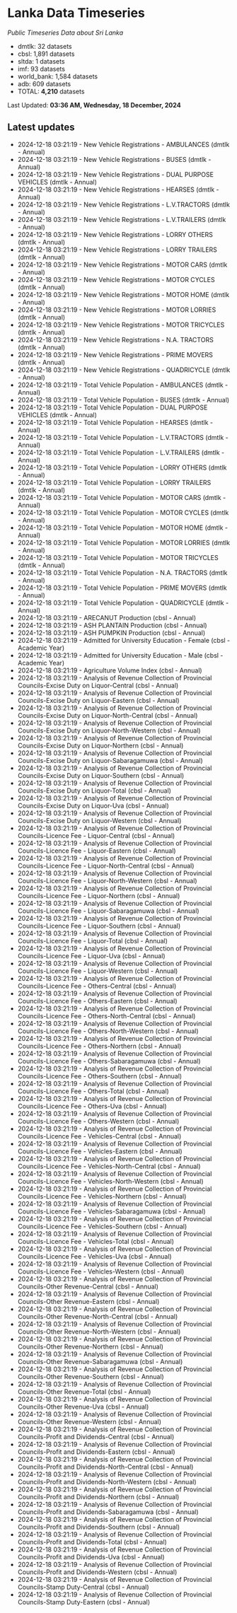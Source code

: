 # Lanka Data Timeseries
*Public Timeseries Data about Sri Lanka*

* dmtlk: 32 datasets
* cbsl: 1,891 datasets
* sltda: 1 datasets
* imf: 93 datasets
* world_bank: 1,584 datasets
* adb: 609 datasets
* TOTAL: **4,210** datasets

Last Updated: **03:36 AM, Wednesday, 18 December, 2024**

## Latest updates

* 2024-12-18 03:21:19 - New Vehicle Registrations - AMBULANCES (dmtlk - Annual)
* 2024-12-18 03:21:19 - New Vehicle Registrations - BUSES (dmtlk - Annual)
* 2024-12-18 03:21:19 - New Vehicle Registrations - DUAL PURPOSE VEHICLES (dmtlk - Annual)
* 2024-12-18 03:21:19 - New Vehicle Registrations - HEARSES (dmtlk - Annual)
* 2024-12-18 03:21:19 - New Vehicle Registrations - L.V.TRACTORS (dmtlk - Annual)
* 2024-12-18 03:21:19 - New Vehicle Registrations - L.V.TRAILERS (dmtlk - Annual)
* 2024-12-18 03:21:19 - New Vehicle Registrations - LORRY OTHERS (dmtlk - Annual)
* 2024-12-18 03:21:19 - New Vehicle Registrations - LORRY TRAILERS (dmtlk - Annual)
* 2024-12-18 03:21:19 - New Vehicle Registrations - MOTOR CARS (dmtlk - Annual)
* 2024-12-18 03:21:19 - New Vehicle Registrations - MOTOR CYCLES (dmtlk - Annual)
* 2024-12-18 03:21:19 - New Vehicle Registrations - MOTOR HOME (dmtlk - Annual)
* 2024-12-18 03:21:19 - New Vehicle Registrations - MOTOR LORRIES (dmtlk - Annual)
* 2024-12-18 03:21:19 - New Vehicle Registrations - MOTOR TRICYCLES (dmtlk - Annual)
* 2024-12-18 03:21:19 - New Vehicle Registrations - N.A. TRACTORS (dmtlk - Annual)
* 2024-12-18 03:21:19 - New Vehicle Registrations - PRIME MOVERS (dmtlk - Annual)
* 2024-12-18 03:21:19 - New Vehicle Registrations - QUADRICYCLE (dmtlk - Annual)
* 2024-12-18 03:21:19 - Total Vehicle Population - AMBULANCES (dmtlk - Annual)
* 2024-12-18 03:21:19 - Total Vehicle Population - BUSES (dmtlk - Annual)
* 2024-12-18 03:21:19 - Total Vehicle Population - DUAL PURPOSE VEHICLES (dmtlk - Annual)
* 2024-12-18 03:21:19 - Total Vehicle Population - HEARSES (dmtlk - Annual)
* 2024-12-18 03:21:19 - Total Vehicle Population - L.V.TRACTORS (dmtlk - Annual)
* 2024-12-18 03:21:19 - Total Vehicle Population - L.V.TRAILERS (dmtlk - Annual)
* 2024-12-18 03:21:19 - Total Vehicle Population - LORRY OTHERS (dmtlk - Annual)
* 2024-12-18 03:21:19 - Total Vehicle Population - LORRY TRAILERS (dmtlk - Annual)
* 2024-12-18 03:21:19 - Total Vehicle Population - MOTOR CARS (dmtlk - Annual)
* 2024-12-18 03:21:19 - Total Vehicle Population - MOTOR CYCLES (dmtlk - Annual)
* 2024-12-18 03:21:19 - Total Vehicle Population - MOTOR HOME (dmtlk - Annual)
* 2024-12-18 03:21:19 - Total Vehicle Population - MOTOR LORRIES (dmtlk - Annual)
* 2024-12-18 03:21:19 - Total Vehicle Population - MOTOR TRICYCLES (dmtlk - Annual)
* 2024-12-18 03:21:19 - Total Vehicle Population - N.A. TRACTORS (dmtlk - Annual)
* 2024-12-18 03:21:19 - Total Vehicle Population - PRIME MOVERS (dmtlk - Annual)
* 2024-12-18 03:21:19 - Total Vehicle Population - QUADRICYCLE (dmtlk - Annual)
* 2024-12-18 03:21:19 - ARECANUT Production (cbsl - Annual)
* 2024-12-18 03:21:19 - ASH PLANTAIN Production (cbsl - Annual)
* 2024-12-18 03:21:19 - ASH PUMPKIN Production (cbsl - Annual)
* 2024-12-18 03:21:19 - Admitted for University Education - Female (cbsl - Academic Year)
* 2024-12-18 03:21:19 - Admitted for University Education - Male (cbsl - Academic Year)
* 2024-12-18 03:21:19 - Agriculture Volume Index (cbsl - Annual)
* 2024-12-18 03:21:19 - Analysis of Revenue Collection of Provincial Councils-Excise Duty on Liquor-Central (cbsl - Annual)
* 2024-12-18 03:21:19 - Analysis of Revenue Collection of Provincial Councils-Excise Duty on Liquor-Eastern (cbsl - Annual)
* 2024-12-18 03:21:19 - Analysis of Revenue Collection of Provincial Councils-Excise Duty on Liquor-North-Central (cbsl - Annual)
* 2024-12-18 03:21:19 - Analysis of Revenue Collection of Provincial Councils-Excise Duty on Liquor-North-Western (cbsl - Annual)
* 2024-12-18 03:21:19 - Analysis of Revenue Collection of Provincial Councils-Excise Duty on Liquor-Northern (cbsl - Annual)
* 2024-12-18 03:21:19 - Analysis of Revenue Collection of Provincial Councils-Excise Duty on Liquor-Sabaragamuwa (cbsl - Annual)
* 2024-12-18 03:21:19 - Analysis of Revenue Collection of Provincial Councils-Excise Duty on Liquor-Southern (cbsl - Annual)
* 2024-12-18 03:21:19 - Analysis of Revenue Collection of Provincial Councils-Excise Duty on Liquor-Total (cbsl - Annual)
* 2024-12-18 03:21:19 - Analysis of Revenue Collection of Provincial Councils-Excise Duty on Liquor-Uva (cbsl - Annual)
* 2024-12-18 03:21:19 - Analysis of Revenue Collection of Provincial Councils-Excise Duty on Liquor-Western (cbsl - Annual)
* 2024-12-18 03:21:19 - Analysis of Revenue Collection of Provincial Councils-Licence Fee - Liquor-Central (cbsl - Annual)
* 2024-12-18 03:21:19 - Analysis of Revenue Collection of Provincial Councils-Licence Fee - Liquor-Eastern (cbsl - Annual)
* 2024-12-18 03:21:19 - Analysis of Revenue Collection of Provincial Councils-Licence Fee - Liquor-North-Central (cbsl - Annual)
* 2024-12-18 03:21:19 - Analysis of Revenue Collection of Provincial Councils-Licence Fee - Liquor-North-Western (cbsl - Annual)
* 2024-12-18 03:21:19 - Analysis of Revenue Collection of Provincial Councils-Licence Fee - Liquor-Northern (cbsl - Annual)
* 2024-12-18 03:21:19 - Analysis of Revenue Collection of Provincial Councils-Licence Fee - Liquor-Sabaragamuwa (cbsl - Annual)
* 2024-12-18 03:21:19 - Analysis of Revenue Collection of Provincial Councils-Licence Fee - Liquor-Southern (cbsl - Annual)
* 2024-12-18 03:21:19 - Analysis of Revenue Collection of Provincial Councils-Licence Fee - Liquor-Total (cbsl - Annual)
* 2024-12-18 03:21:19 - Analysis of Revenue Collection of Provincial Councils-Licence Fee - Liquor-Uva (cbsl - Annual)
* 2024-12-18 03:21:19 - Analysis of Revenue Collection of Provincial Councils-Licence Fee - Liquor-Western (cbsl - Annual)
* 2024-12-18 03:21:19 - Analysis of Revenue Collection of Provincial Councils-Licence Fee - Others-Central (cbsl - Annual)
* 2024-12-18 03:21:19 - Analysis of Revenue Collection of Provincial Councils-Licence Fee - Others-Eastern (cbsl - Annual)
* 2024-12-18 03:21:19 - Analysis of Revenue Collection of Provincial Councils-Licence Fee - Others-North-Central (cbsl - Annual)
* 2024-12-18 03:21:19 - Analysis of Revenue Collection of Provincial Councils-Licence Fee - Others-North-Western (cbsl - Annual)
* 2024-12-18 03:21:19 - Analysis of Revenue Collection of Provincial Councils-Licence Fee - Others-Northern (cbsl - Annual)
* 2024-12-18 03:21:19 - Analysis of Revenue Collection of Provincial Councils-Licence Fee - Others-Sabaragamuwa (cbsl - Annual)
* 2024-12-18 03:21:19 - Analysis of Revenue Collection of Provincial Councils-Licence Fee - Others-Southern (cbsl - Annual)
* 2024-12-18 03:21:19 - Analysis of Revenue Collection of Provincial Councils-Licence Fee - Others-Total (cbsl - Annual)
* 2024-12-18 03:21:19 - Analysis of Revenue Collection of Provincial Councils-Licence Fee - Others-Uva (cbsl - Annual)
* 2024-12-18 03:21:19 - Analysis of Revenue Collection of Provincial Councils-Licence Fee - Others-Western (cbsl - Annual)
* 2024-12-18 03:21:19 - Analysis of Revenue Collection of Provincial Councils-Licence Fee - Vehicles-Central (cbsl - Annual)
* 2024-12-18 03:21:19 - Analysis of Revenue Collection of Provincial Councils-Licence Fee - Vehicles-Eastern (cbsl - Annual)
* 2024-12-18 03:21:19 - Analysis of Revenue Collection of Provincial Councils-Licence Fee - Vehicles-North-Central (cbsl - Annual)
* 2024-12-18 03:21:19 - Analysis of Revenue Collection of Provincial Councils-Licence Fee - Vehicles-North-Western (cbsl - Annual)
* 2024-12-18 03:21:19 - Analysis of Revenue Collection of Provincial Councils-Licence Fee - Vehicles-Northern (cbsl - Annual)
* 2024-12-18 03:21:19 - Analysis of Revenue Collection of Provincial Councils-Licence Fee - Vehicles-Sabaragamuwa (cbsl - Annual)
* 2024-12-18 03:21:19 - Analysis of Revenue Collection of Provincial Councils-Licence Fee - Vehicles-Southern (cbsl - Annual)
* 2024-12-18 03:21:19 - Analysis of Revenue Collection of Provincial Councils-Licence Fee - Vehicles-Total (cbsl - Annual)
* 2024-12-18 03:21:19 - Analysis of Revenue Collection of Provincial Councils-Licence Fee - Vehicles-Uva (cbsl - Annual)
* 2024-12-18 03:21:19 - Analysis of Revenue Collection of Provincial Councils-Licence Fee - Vehicles-Western (cbsl - Annual)
* 2024-12-18 03:21:19 - Analysis of Revenue Collection of Provincial Councils-Other Revenue-Central (cbsl - Annual)
* 2024-12-18 03:21:19 - Analysis of Revenue Collection of Provincial Councils-Other Revenue-Eastern (cbsl - Annual)
* 2024-12-18 03:21:19 - Analysis of Revenue Collection of Provincial Councils-Other Revenue-North-Central (cbsl - Annual)
* 2024-12-18 03:21:19 - Analysis of Revenue Collection of Provincial Councils-Other Revenue-North-Western (cbsl - Annual)
* 2024-12-18 03:21:19 - Analysis of Revenue Collection of Provincial Councils-Other Revenue-Northern (cbsl - Annual)
* 2024-12-18 03:21:19 - Analysis of Revenue Collection of Provincial Councils-Other Revenue-Sabaragamuwa (cbsl - Annual)
* 2024-12-18 03:21:19 - Analysis of Revenue Collection of Provincial Councils-Other Revenue-Southern (cbsl - Annual)
* 2024-12-18 03:21:19 - Analysis of Revenue Collection of Provincial Councils-Other Revenue-Total (cbsl - Annual)
* 2024-12-18 03:21:19 - Analysis of Revenue Collection of Provincial Councils-Other Revenue-Uva (cbsl - Annual)
* 2024-12-18 03:21:19 - Analysis of Revenue Collection of Provincial Councils-Other Revenue-Western (cbsl - Annual)
* 2024-12-18 03:21:19 - Analysis of Revenue Collection of Provincial Councils-Profit and Dividends-Central (cbsl - Annual)
* 2024-12-18 03:21:19 - Analysis of Revenue Collection of Provincial Councils-Profit and Dividends-Eastern (cbsl - Annual)
* 2024-12-18 03:21:19 - Analysis of Revenue Collection of Provincial Councils-Profit and Dividends-North-Central (cbsl - Annual)
* 2024-12-18 03:21:19 - Analysis of Revenue Collection of Provincial Councils-Profit and Dividends-North-Western (cbsl - Annual)
* 2024-12-18 03:21:19 - Analysis of Revenue Collection of Provincial Councils-Profit and Dividends-Northern (cbsl - Annual)
* 2024-12-18 03:21:19 - Analysis of Revenue Collection of Provincial Councils-Profit and Dividends-Sabaragamuwa (cbsl - Annual)
* 2024-12-18 03:21:19 - Analysis of Revenue Collection of Provincial Councils-Profit and Dividends-Southern (cbsl - Annual)
* 2024-12-18 03:21:19 - Analysis of Revenue Collection of Provincial Councils-Profit and Dividends-Total (cbsl - Annual)
* 2024-12-18 03:21:19 - Analysis of Revenue Collection of Provincial Councils-Profit and Dividends-Uva (cbsl - Annual)
* 2024-12-18 03:21:19 - Analysis of Revenue Collection of Provincial Councils-Profit and Dividends-Western (cbsl - Annual)
* 2024-12-18 03:21:19 - Analysis of Revenue Collection of Provincial Councils-Stamp Duty-Central (cbsl - Annual)
* 2024-12-18 03:21:19 - Analysis of Revenue Collection of Provincial Councils-Stamp Duty-Eastern (cbsl - Annual)